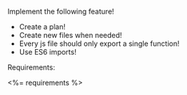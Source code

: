 Implement the following feature!

- Create a plan!
- Create new files when needed!
- Every js file should only export a single function!
- Use ES6 imports!

Requirements:

<%= requirements %>
